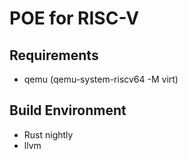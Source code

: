 # POE for RISC-V

## Requirements

* qemu (qemu-system-riscv64 -M virt)

## Build Environment

* Rust nightly
* llvm
